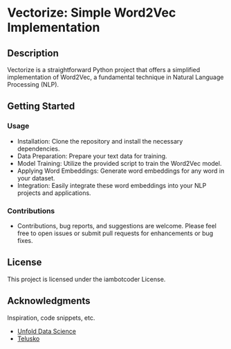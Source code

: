 # Vectorize: Simple Word2Vec Implementation

## Description

Vectorize is a straightforward Python project that offers a simplified implementation of Word2Vec, a fundamental technique in Natural Language Processing (NLP).


## Getting Started

### Usage

*  Installation: 
Clone the repository and install the necessary dependencies.
*  Data Preparation: Prepare your text data for training.
*  Model Training: Utilize the provided script to train the Word2Vec model.
*  Applying Word Embeddings: Generate word embeddings for any word in your dataset.
*  Integration: Easily integrate these word embeddings into your NLP projects and applications.


### Contributions
* Contributions, bug reports, and suggestions are welcome. Please feel free to open issues or submit pull requests for enhancements or bug fixes.


## License

This project is licensed under the iambotcoder License.


## Acknowledgments

Inspiration, code snippets, etc.
* [Unfold Data Science]([https://github.com/matiassingers/awesome-readme](https://www.youtube.com/@UnfoldDataScience))
* [Telusko]([https://gist.github.com/PurpleBooth/109311bb0361f32d87a2](https://www.youtube.com/@Telusko))
